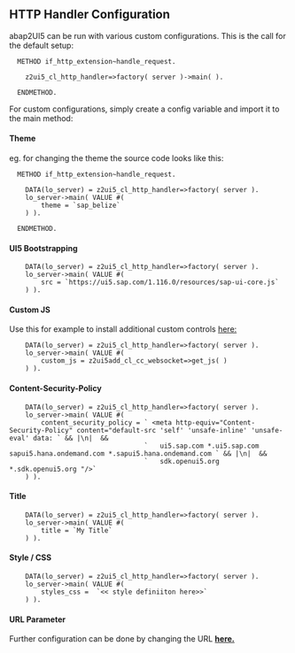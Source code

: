 ## HTTP Handler Configuration

abap2UI5 can be run with various custom configurations. This is the call for the default setup:
```abap
  METHOD if_http_extension~handle_request.

    z2ui5_cl_http_handler=>factory( server )->main( ).

  ENDMETHOD.
```
For custom configurations, simply create a config variable and import it to the main method:

#### Theme
eg. for changing the theme the source code looks like this:
```abap
  METHOD if_http_extension~handle_request.

    DATA(lo_server) = z2ui5_cl_http_handler=>factory( server ).
    lo_server->main( VALUE #(
        theme = `sap_belize`
    ) ).

  ENDMETHOD.
``` 

#### UI5 Bootstrapping

```abap
    DATA(lo_server) = z2ui5_cl_http_handler=>factory( server ).
    lo_server->main( VALUE #(
        src = `https://ui5.sap.com/1.116.0/resources/sap-ui-core.js`
    ) ).
```

#### Custom JS
Use this for example to install additional custom controls [here:](https://github.com/abap2UI5-addons/custom-controls)
```abap
    DATA(lo_server) = z2ui5_cl_http_handler=>factory( server ).
    lo_server->main( VALUE #(
        custom_js = z2ui5add_cl_cc_websocket=>get_js( ) 
    ) ).
```

#### Content-Security-Policy

```abap
    DATA(lo_server) = z2ui5_cl_http_handler=>factory( server ).
    lo_server->main( VALUE #(
        content_security_policy = ` <meta http-equiv="Content-Security-Policy" content="default-src 'self' 'unsafe-inline' 'unsafe-eval' data: ` && |\n|  &&
                                  `   ui5.sap.com *.ui5.sap.com sapui5.hana.ondemand.com *.sapui5.hana.ondemand.com ` && |\n|  &&
                                  `   sdk.openui5.org *.sdk.openui5.org "/>`
    ) ).
```

#### Title

```abap
    DATA(lo_server) = z2ui5_cl_http_handler=>factory( server ).
    lo_server->main( VALUE #(
        title = `My Title`
    ) ).
```

#### Style / CSS

```abap
    DATA(lo_server) = z2ui5_cl_http_handler=>factory( server ).
    lo_server->main( VALUE #(
        styles_css =  `<< style definiiton here>>`
    ) ).
```

#### URL Parameter
Further configuration can be done by changing the URL [**here.**](https://help.sap.com/doc/saphelp_nw75/7.5.5/de-DE/8b/46468c433b40c3b87b2e07f34dea1b/content.htm?no_cache=true)
